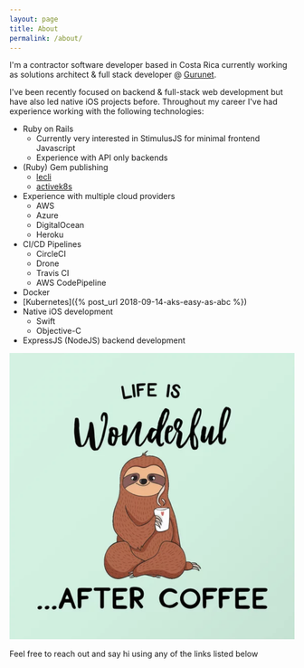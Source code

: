 ```yaml
---
layout: page
title: About
permalink: /about/
---
```


I'm a contractor software developer based in Costa Rica currently working as solutions architect & full stack developer @ [Gurunet](http://gurunet.biz/).

I've been recently focused on backend & full-stack web development but have also led native iOS projects before. Throughout my career I've had experience working with the following technologies:

 * Ruby on Rails
    * Currently very interested in StimulusJS for minimal frontend Javascript
    * Experience with API only backends
 * (Ruby) Gem publishing
    * [lecli](https://rubygems.org/gems/lecli)
    * [activek8s](https://rubygems.org/gems/activek8s)
 * Experience with multiple cloud providers
    * AWS
    * Azure
    * DigitalOcean
    * Heroku
 * CI/CD Pipelines
    * CircleCI
    * Drone
    * Travis CI
    * AWS CodePipeline
 * Docker
 * [Kubernetes]({% post_url 2018-09-14-aks-easy-as-abc %})
 * Native iOS development
    * Swift
    * Objective-C
 * ExpressJS (NodeJS) backend development

 ![Coffee Sloth](/assets/coffee-sloth.png "Coffee Sloth")

Feel free to reach out and say hi using any of the links listed below
